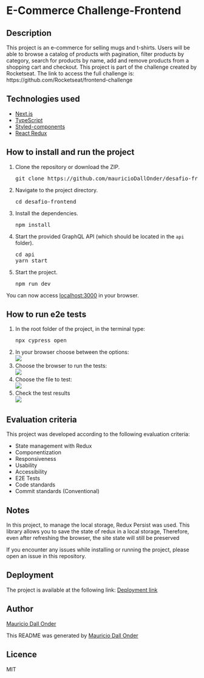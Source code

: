 <h1>E-Commerce Challenge-Frontend</h1>

<h2>Description</h2>

<p>This project is an e-commerce for selling mugs and t-shirts. Users will be able to browse a catalog of products with pagination, filter products by category, search for products by name, add and remove products from a shopping cart and checkout. This project is part of the challenge created by Rocketseat. The link to access the full challenge is: https://github.com/Rocketseat/frontend-challenge</p>

<h2>Technologies used</h2>

<ul>
  <li><a href="https://nextjs.org/">Next.js</a></li>
  <li><a href="https://www.typescriptlang.org/">TypeScript</a></li>
  <li><a href="https://styled-components.com/">Styled-components</a></li>
  <li><a href="https://react-redux.js.org/">React Redux</a></li>
</ul>

<h2>How to install and run the project</h2>

<ol>
  <li>Clone the repository or download the ZIP.<br><pre>git clone https://github.com/mauricioDallOnder/desafio-frontend.git</pre></li>
  <li>Navigate to the project directory.<br><pre>cd desafio-frontend</pre></li>
  <li>Install the dependencies.<br><pre>npm install</pre></li>
  <li>Start the provided GraphQL API (which should be located in the <code>api</code> folder).<br><pre>cd api<br>yarn start</pre></li>
  <li>Start the project.<br><pre>npm run dev</pre></li>
</ol>

<p>You can now access <a href="http://localhost:3000">localhost:3000</a> in your browser.</p>

<h2>How to run e2e tests</h2>

<ol>
  <li>In the root folder of the project, in the terminal type:<br><pre>npx cypress open</pre></li>
  <li>In your browser choose between the options:<br><img src="https://firebasestorage.googleapis.com/v0/b/geradorimagens-27342.appspot.com/o/Screenshot%202023-06-26%20at%2018.44.17.png?alt=media&token=9c1bb06a-2a39-4a12-9ca0-af597de288c0"/></li>
  <li>Choose the browser to run the tests:<br><img src="https://firebasestorage.googleapis.com/v0/b/geradorimagens-27342.appspot.com/o/Screenshot%202023-06-26%20at%2018.44.34.png?alt=media&token=c75f1a0e-b454-4487-92af-f924a8d1cf78"/></li>
  <li>Choose the file to test:<br> <img src="https://firebasestorage.googleapis.com/v0/b/geradorimagens-27342.appspot.com/o/Screenshot%202023-06-26%20at%2018.45.54.png?alt=media&token=9a793c31-5b47-447f-bdfa-48e7d3f1cf8b"/> <br></li>
  <li>Check the test results<br><img src="https://firebasestorage.googleapis.com/v0/b/geradorimagens-27342.appspot.com/o/Screenshot%202023-06-26%20at%2018.46.38.png?alt=media&token=0ea753a9-5c1d-4614-921e-108634d0e54f"/></li>
</ol>



<h2>Evaluation criteria</h2>

<p>This project was developed according to the following evaluation criteria:</p>

<ul>
  <li>State management with Redux</li>
  <li>Componentization</li>
  <li>Responsiveness</li>
  <li>Usability</li>
  <li>Accessibility</li>
  <li>E2E Tests</li>
  <li>Code standards</li>
  <li>Commit standards (Conventional)</li>
</ul>

<h2>Notes</h2>

<p>In this project, to manage the local storage, Redux Persist was used. This library allows you to save the state of redux in a local storage, Therefore, even after refreshing the browser, the site state will still be preserved</p>

<p>If you encounter any issues while installing or running the project, please open an issue in this repository.</p>

<h2>Deployment</h2>

<p>The project is available at the following link: <a href="#">Deployment link</a></p>

<h2>Author</h2>

<p><a href="https://github.com/mauricioDallOnder">Mauricio Dall Onder</a></p>

<p>This README was generated by <a href="https://github.com/mauricioDallOnder">Mauricio Dall Onder</a></p>

<h2>Licence</h2>

<p>MIT</p>
